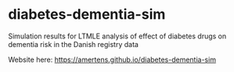 # diabetes-dementia-sim
Simulation results for LTMLE analysis of effect of diabetes drugs on dementia risk in the Danish registry data

Website here: https://amertens.github.io/diabetes-dementia-sim
